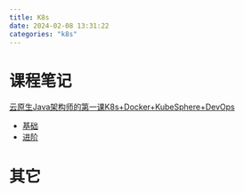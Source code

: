 ```yaml
---
title: K8s
date: 2024-02-08 13:31:22
categories: "k8s"
---
```



# 课程笔记

[云原生Java架构师的第一课K8s+Docker+KubeSphere+DevOps](https://www.bilibili.com/video/BV13Q4y1C7hS)

- [基础](/k8s/basic.md)
- [进阶](/k8s/core.md)
# 其它